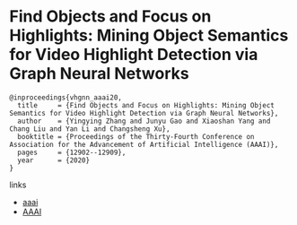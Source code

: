 # Find Objects and Focus on Highlights: Mining Object Semantics for Video Highlight Detection via Graph Neural Networks

```
@inproceedings{vhgnn_aaai20,
  title     = {Find Objects and Focus on Highlights: Mining Object Semantics for Video Highlight Detection via Graph Neural Networks},
  author    = {Yingying Zhang and Junyu Gao and Xiaoshan Yang and Chang Liu and Yan Li and Changsheng Xu},
  booktitle = {Proceedings of the Thirty-Fourth Conference on Association for the Advancement of Artificial Intelligence (AAAI)},
  pages	    = {12902--12909},
  year      = {2020}
}
```

links
- [aaai](https://aaai.org/Papers/AAAI/2020GB/AAAI-ZhangY.2254.pdf)
- [AAAI](https://aaai.org/ojs/index.php/AAAI/article/view/6988)